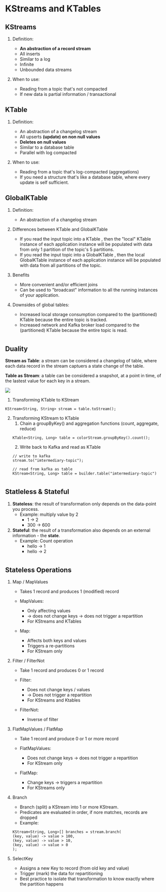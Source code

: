 # KStreams and KTables

## KStreams
1. Definition:
    - __An abstraction of a record stream__
    - All inserts
    - Similar to a log
    - Infinite
    - Unbounded data streams
    
2. When to use:
    - Reading from a topic that's not compacted
    - If new data is partial information / transactional

## KTable
1. Definition:
    - An abstraction of a changelog stream
    - All upserts __(update) on non null values__
    - __Deletes on null values__
    - Similar to a database table
    - Parallel with log compacted

2. When to use:
    - Reading from a topic that's log-compacted (aggregations)
    - If you need a structure that's like a database table, where every update is self sufficient.
    
## GlobalKTable
1. Definition:
    - An abstraction of a changelog stream

2. Differences between KTable and GlobalKTable
    - If you read the input topic into a KTable , then the "local" KTable instance of each application instance will be populated with data from only 1 partition of the topic's 5 partitions.
    - If you read the input topic into a GlobalKTable , then the local GlobalKTable instance of each application instance will be populated with data from all partitions of the topic.
    
3. Benefits
    - More convenient and/or efficient joins
    - Can be used to "broadcast" information to all the running instances of your application.
    
4. Downsides of global tables:
    - Increased local storage consumption compared to the (partitioned) KTable because the entire topic is tracked.
    - Increased network and Kafka broker load compared to the (partitioned) KTable because the entire topic is read.

#
## Duality

__Stream as Table__: a stream can be considered a changelog of table, where each data record in the stream captuers a state change of the table.

__Table as Stream__: a table can be considered a snapshot, at a point in time, of the lastest value for each key in a stream.

![](https://cdn.confluent.io/wp-content/uploads/changelog.gif)

1. Transforming KTable to KStream
```
KStream<String, String> stream = table.toStream();
```

2. Transforming KStream to KTable
    1. Chain a groupByKey() and aggregation functions (count, aggregate, reduce)
    ```
    KTable<String, Long> table = colorStream.groupByKey().count();
    ```
    2. Write back to Kafka and read as KTable
    ```
    // write to kafka
    stream.to("imtermediary-topic");
    
    // read from kafka as table
    KStream<String, Long> table = builder.table("imtermediary-topic")
    ```

#
## Statleless & Stateful
1. __Stateless__: the result of transformation only depends on the data-point you process.
    - Example: multiply value by 2
        - 1 -> 2
        - 300 -> 600
2. __Stateful__: the result of a transformation also depends on an external information - the __state__.
    - Example: Count operation
        - hello -> 1
        - hello -> 2


#
## Stateless Operations
1. Map / MapValues
    - Takes 1 record and produces 1 (modified) record
    - MapValues:
        - Only affecting values
        - -> does not change keys -> does not trigger a repartition
        - For KStreams and KTables
        
    - Map:
        - Affects both keys and values
        - Triggers a re-partitions
        - For KStream only
    
2. Filter / FilterNot
    - Take 1 record and produces 0 or 1 record
    - Filter:
        - Does not change keys / values
        - -> Does not trigger a repartition
        - For KStreams and Ktables
        
    - FilterNot:
        - Inverse of filter
        
3. FlatMapValues / FlatMap
    - Take 1 record and produce 0 or 1 or more record
    - FlatMapValues:
        - Does not change keys -> does not trigger a repartition
        - For KStream only
        
    - FlatMap:
        - Change keys -> triggers a repartition
        - For KStreams only
        
4. Branch
    - Branch (split) a KStream into 1 or more KStream.
    - Predicates are evaluated in order, if nore matches, records are dropped
    - Example:
    ```
    KStream<String, Long>[] branches = stream.branch(
    (key, value) -> value > 100, 
    (key, value) -> value > 10, 
    (key, value) -> value > 0 
   );
    ```
   
   
5. SelectKey
    - Assigns a new Key to record (from old key and value)
    - Trigger (mark) the data for repartitioning
    - Best practice to isolate that transformation to know exactly where the partition happens
    
    